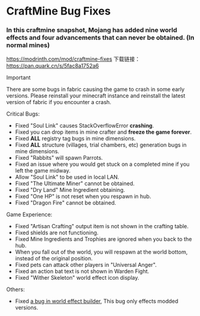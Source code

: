 # CraftMine Bug Fixes

### In this craftmine snapshot, Mojang has added nine world effects and four advancements that can never be obtained. (In normal mines)

https://modrinth.com/mod/craftmine-fixes
下载链接：https://pan.quark.cn/s/5fac8a1752a6

> [!IMPORTANT]
> There are some bugs in fabric causing the game to crash in some early versions.
> Please reinstall your minecraft instance and reinstall the latest version of fabric if you encounter a crash.

Critical Bugs:

- Fixed "Soul Link" causes StackOverflowError **crashing**.
- Fixed you can drop items in mine crafter and **freeze the game forever**.
- Fixed **ALL** registry tag bugs in mine dimensions.
- Fixed **ALL** structure (villages, trial chambers, etc) generation bugs in mine dimensions.
- Fixed "Rabbits" will spawn Parrots.
- Fixed an issue where you would get stuck on a completed mine if you left the game midway.
- Allow "Soul Link" to be used in local LAN.
- Fixed "The Ultimate Miner" cannot be obtained.
- Fixed "Dry Land" Mine Ingredient obtaining.
- Fixed "One HP" is not reset when you respawn in hub.
- Fixed "Dragon Fire" cannot be obtained.

Game Experience:

- Fixed "Artisan Crafting" output item is not shown in the crafting table.
- Fixed shields are not functioning.
- Fixed Mine Ingredients and Trophies are ignored when you back to the hub.
- When you fall out of the world, you will respawn at the world bottom, instead of the original position.
- Fixed pets can attack other players in "Universal Anger".
- Fixed an action bat text is not shown in Warden Fight.
- Fixed "Wither Skeleton" world effect icon display.

Others:

- Fixed [a bug in world effect builder](https://github.com/zly2006/25w14craftmine-Bug-Fixes/issues/4), This bug only effects modded versions.

